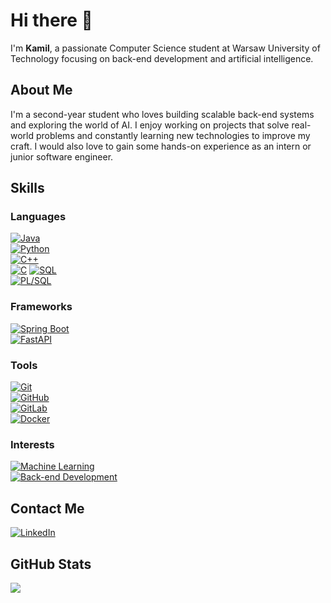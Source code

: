 # Hi there 👋

I'm **Kamil**, a passionate Computer Science student at Warsaw University of Technology focusing on back-end development and artificial intelligence.

## About Me
I'm a second-year student who loves building scalable back-end systems and exploring the world of AI. I enjoy working on projects that solve real-world problems and constantly learning new technologies to improve my craft. I would also love to gain some hands-on experience as an intern or junior software engineer.

## Skills

### Languages
[![Java](https://img.shields.io/badge/Java-%23ED8B00.svg?style=for-the-badge&logo=java&logoColor=white)](https://www.java.com)  
[![Python](https://img.shields.io/badge/Python-3776AB.svg?style=for-the-badge&logo=python&logoColor=white)](https://www.python.org)  
[![C++](https://img.shields.io/badge/C++-%2300599C.svg?style=for-the-badge&logo=c%2B%2B&logoColor=white)](https://isocpp.org)  
[![C](https://img.shields.io/badge/C-A8B9CC.svg?style=for-the-badge&logo=c&logoColor=white)](https://en.wikipedia.org/wiki/C_(programming_language))  
[![SQL](https://img.shields.io/badge/SQL-4479A1.svg?style=for-the-badge)](https://en.wikipedia.org/wiki/SQL) <br>
[![PL/SQL](https://img.shields.io/badge/PL--SQL-F80000.svg?style=for-the-badge&logo=oracle&logoColor=white)](https://www.oracle.com/database/technologies/appdev/plsql.html)



### Frameworks
[![Spring Boot](https://img.shields.io/badge/Spring_Boot-6DB33F.svg?style=for-the-badge&logo=spring-boot&logoColor=white)](https://spring.io/projects/spring-boot)  
[![FastAPI](https://img.shields.io/badge/FastAPI-009688.svg?style=for-the-badge&logo=fastapi&logoColor=white)](https://fastapi.tiangolo.com/)

### Tools
[![Git](https://img.shields.io/badge/Git-F05032.svg?style=for-the-badge&logo=git&logoColor=white)](https://git-scm.com)  
[![GitHub](https://img.shields.io/badge/GitHub-181717.svg?style=for-the-badge&logo=github&logoColor=white)](https://github.com)  
[![GitLab](https://img.shields.io/badge/GitLab-FCA121.svg?style=for-the-badge&logo=gitlab&logoColor=white)](https://about.gitlab.com)  
[![Docker](https://img.shields.io/badge/Docker-2496ED.svg?style=for-the-badge&logo=docker&logoColor=white)](https://www.docker.com)

### Interests
[![Machine Learning](https://img.shields.io/badge/Machine%20Learning-FF9900.svg?style=for-the-badge)](https://en.wikipedia.org/wiki/Machine_learning)  
[![Back-end Development](https://img.shields.io/badge/Back--end_Development-4B0082.svg?style=for-the-badge)](https://en.wikipedia.org/wiki/Backend)

## Contact Me
[![LinkedIn](https://img.shields.io/badge/LinkedIn-%230077B5.svg?logo=linkedin&logoColor=white)](https://www.linkedin.com/in/kamil-marsza%C5%82ek-9949ba294/)

## GitHub Stats
![](https://github-readme-stats.vercel.app/api/top-langs/?username=KamilMarszalek&theme=dark&hide_border=false&include_all_commits=true&count_private=false&layout=compact)
